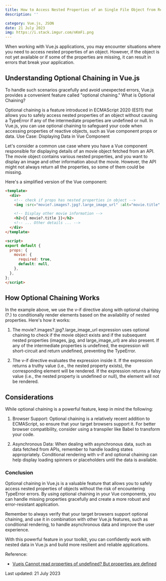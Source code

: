 ```yaml
---
title: How to Access Nested Properties of an Single File Object from Response API
description: ''

category: Vue.js, JSON
date: 21 July 2023
img: https://i.stack.imgur.com/nKmFi.png
---
```



When working with Vue.js applications, you may encounter situations where you need to access nested properties of an object. However, if the object is not yet available or if some of the properties are missing, it can result in errors that break your application. 

## Understanding Optional Chaining in Vue.js

To handle such scenarios gracefully and avoid unexpected errors, Vue.js provides a convenient feature called "optional chaining."
What is Optional Chaining?

Optional chaining is a feature introduced in ECMAScript 2020 (ES11) that allows you to safely access nested properties of an object without causing a TypeError if any of the intermediate properties are undefined or null. In Vue.js, you can use optional chaining to safeguard your code when accessing properties of reactive objects, such as Vue component props or data.
Use Case: Displaying Data in Vue Component

Let's consider a common use case where you have a Vue component responsible for displaying details of an movie object fetched from an API. The movie object contains various nested properties, and you want to display an image and other information about the movie. However, the API might not always return all the properties, so some of them could be missing.

Here's a simplified version of the Vue component:

```html
<template>
  <div>
    <!-- check if props has nested properties in object -->
    <img :src="movie?.images?.jpg?.large_image_url" :alt="movie.title" />

    <!-- Display other movie information -->
    <h2>{{ movie?.title }}</h2>
    <!-- ... Other details ... -->
  </div>
</template>

<script>
export default {
  props: {
    movie: {
      required: true,
      default: null,
    },
  },
};
</script>
```

## How Optional Chaining Works

In the example above, we use the v-if directive along with optional chaining (?.) to conditionally render elements based on the availability of nested properties. Here's how it works:

1. The movie?.images?.jpg?.large_image_url expression uses optional chaining to check if the movie object exists and if the subsequent nested properties (images, jpg, and large_image_url) are also present. If any of the intermediate properties is undefined, the expression will short-circuit and return undefined, preventing the TypeError.

2. The v-if directive evaluates the expression inside it. If the expression returns a truthy value (i.e., the nested property exists), the corresponding element will be rendered. If the expression returns a falsy value (i.e., the nested property is undefined or null), the element will not be rendered.

## Considerations

While optional chaining is a powerful feature, keep in mind the following:

1. Browser Support: Optional chaining is a relatively recent addition to ECMAScript, so ensure that your target browsers support it. For better browser compatibility, consider using a transpiler like Babel to transform your code.

2. Asynchronous Data: When dealing with asynchronous data, such as data fetched from APIs, remember to handle loading states appropriately. Conditional rendering with v-if and optional chaining can help display loading spinners or placeholders until the data is available.

### Conclusion

Optional chaining in Vue.js is a valuable feature that allows you to safely access nested properties of objects without the risk of encountering TypeError errors. By using optional chaining in your Vue components, you can handle missing properties gracefully and create a more robust and error-resistant application.

Remember to always verify that your target browsers support optional chaining, and use it in combination with other Vue.js features, such as conditional rendering, to handle asynchronous data and improve the user experience.

With this powerful feature in your toolkit, you can confidently work with nested data in Vue.js and build more resilient and reliable applications.

Reference: 
- [Vuejs Cannot read properties of undefined? But properties are defined](https://stackoverflow.com/questions/71766437/vuejs-cannot-read-properties-of-undefined-but-properties-are-defined)

Last updated: 21 July 2023